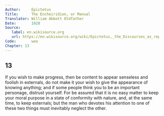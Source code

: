 ```yaml
---
Author:     Epictetus  
Title:      The Encheiridion, or Manual  
Translator: William Abbott Oldfather  
Date:       1928  
Source: 
   label: en.wikisource.org
   url: https://en.wikisource.org/wiki/Epictetus,_the_Discourses_as_reported_by_Arrian,_the_Manual,_and_Fragments/Manual 
Code:       wao  
Chapter: 13
---
```

##  13

If you wish to make progress, then be content to appear senseless and foolish
in externals, do not make it your wish to give the appearance of knowing
anything; and if some people think you to be an important personage, distrust
yourself. For be assured that it is no easy matter to keep your moral purpose
in a state of conformity with nature, and, at the same time, to keep externals;
but the man who devotes his attention to one of these two things must
inevitably neglect the other.


